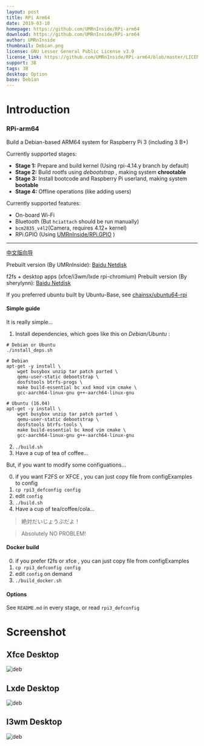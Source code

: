 ```yaml
---
layout: post
title: RPi Arm64
date: 2019-03-10
homepage: https://github.com/UMRnInside/RPi-arm64
download: https://github.com/UMRnInside/RPi-arm64
author: UMRnInside
thumbnail: Debian.png
license: GNU Lesser General Public License v3.0
license_link: https://github.com/UMRnInside/RPi-arm64/blob/master/LICENSE
support: 3B
tags: 3B
desktop: Option
base: Debian
---
```


# Introduction

### RPi-arm64
Build a Debian-based ARM64 system for Raspberry Pi 3 (including 3 B+)

Currently supported stages:

* **Stage 1:** Prepare and build kernel (Using rpi-4.14.y branch by default)
* **Stage 2:** Build rootfs using _debootstrap_ , making system **chrootable**
* **Stage 3:** Install bootcode and Raspberry Pi userland, making system **bootable**
* **Stage 4:** Offline operations (like adding users)

Currently supported features:

* On-board Wi-Fi
* Bluetooth (But `hciattach` should be run manually)
* `bcm2835_v4l2`(Camera, requires 4.12+ kernel)
* RPi.GPIO (Using [UMRnInside/RPi.GPIO](https://github.com/UMRnInside/RPi.GPIO) )

************
[中文版向导](README-ZHCN.md)

Prebuilt version (By UMRnInside):
[Baidu Netdisk](https://pan.baidu.com/s/1hsZVl1i)

f2fs + desktop apps (xfce/i3wm/lxde rpi-chromium) Prebuilt version (By sherylynn):
[Baidu Netdisk](https://pan.baidu.com/s/1W6YMBoly5GfKc3OPWQI_yQ)

If you preferred ubuntu built by Ubuntu-Base, see [chainsx/ubuntu64-rpi](https://github.com/chainsx/ubuntu64-rpi)

#### Simple guide
It is really simple...

1. Install dependencies, which goes like this on _Debian/Ubuntu_ :
```
# Debian or Ubuntu
./install_deps.sh

# Debian
apt-get -y install \
    wget busybox unzip tar patch parted \
    qemu-user-static debootstrap \
    dosfstools btrfs-progs \
    make build-essential bc xxd kmod vim cmake \
    gcc-aarch64-linux-gnu g++-aarch64-linux-gnu 

# Ubuntu (16.04)
apt-get -y install \
    wget busybox unzip tar patch parted \
    qemu-user-static debootstrap \
    dosfstools btrfs-tools \
    make build-essential bc kmod vim cmake \
    gcc-aarch64-linux-gnu g++-aarch64-linux-gnu 
```

2. `./build.sh`
3. Have a cup of tea of coffee...

But, if you want to modify some configuations...

0. if you want F2FS or XFCE , you can just copy file from configExamples to config
1. `cp rpi3_defconfig config`
2. edit `config`
3. `./build.sh`
4. Have a cup of tea/coffee/cola...

> 絶対だいじょうぶだよ！

> Absolutely NO PROBLEM!

#### Docker build

0. if you prefer f2fs or xfce , you can just copy file from configExamples 
1. `cp rpi3_defconfig config`
2. edit `config` on demand
3. `./build_docker.sh`

#### Options
See `README.md` in every stage, or read `rpi3_defconfig`

# Screenshot

## Xfce Desktop
![deb](https://raw.githubusercontent.com/rpisystem/RPiSystem.github.io/master/thumbnails/Screenshot/debian-xfce.png)

## Lxde Desktop
![deb](https://raw.githubusercontent.com/rpisystem/RPiSystem.github.io/master/thumbnails/Screenshot/debian-lxde.png)

## I3wm Desktop
![deb](https://raw.githubusercontent.com/rpisystem/RPiSystem.github.io/master/thumbnails/Screenshot/debian-i3wm.jpg)

